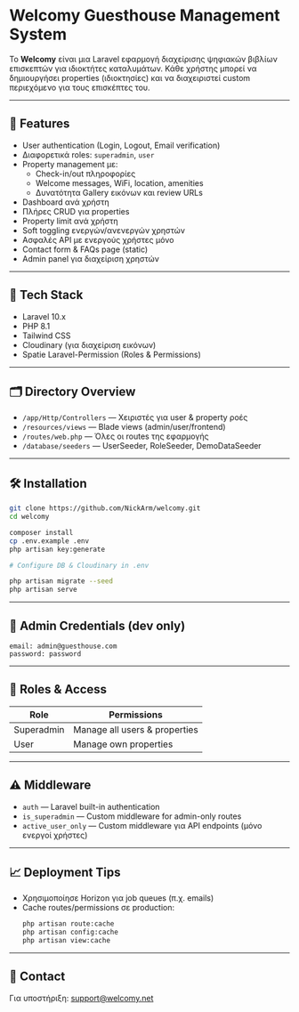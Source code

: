 
# Welcomy Guesthouse Management System

Το **Welcomy** είναι μια Laravel εφαρμογή διαχείρισης ψηφιακών βιβλίων επισκεπτών για ιδιοκτήτες καταλυμάτων. Κάθε χρήστης μπορεί να δημιουργήσει properties (ιδιοκτησίες) και να διαχειριστεί custom περιεχόμενο για τους επισκέπτες του.

---

## 🔧 Features

- User authentication (Login, Logout, Email verification)
- Διαφορετικά roles: `superadmin`, `user`
- Property management με:
  - Check-in/out πληροφορίες
  - Welcome messages, WiFi, location, amenities
  - Δυνατότητα Gallery εικόνων και review URLs
- Dashboard ανά χρήστη
- Πλήρες CRUD για properties
- Property limit ανά χρήστη
- Soft toggling ενεργών/ανενεργών χρηστών
- Ασφαλές API με ενεργούς χρήστες μόνο
- Contact form & FAQs page (static)
- Admin panel για διαχείριση χρηστών

---

## 🧪 Tech Stack

- Laravel 10.x
- PHP 8.1
- Tailwind CSS
- Cloudinary (για διαχείριση εικόνων)
- Spatie Laravel-Permission (Roles & Permissions)

---

## 🗂 Directory Overview

- `/app/Http/Controllers` — Χειριστές για user & property ροές
- `/resources/views` — Blade views (admin/user/frontend)
- `/routes/web.php` — Όλες οι routes της εφαρμογής
- `/database/seeders` — UserSeeder, RoleSeeder, DemoDataSeeder

---

## 🛠 Installation

```bash
git clone https://github.com/NickArm/welcomy.git
cd welcomy

composer install
cp .env.example .env
php artisan key:generate

# Configure DB & Cloudinary in .env

php artisan migrate --seed
php artisan serve
```

---

## 📌 Admin Credentials (dev only)

```
email: admin@guesthouse.com
password: password
```

---

## 🔐 Roles & Access

| Role        | Permissions                        |
|-------------|------------------------------------|
| Superadmin  | Manage all users & properties      |
| User        | Manage own properties              |

---

## ⚠️ Middleware

- `auth` — Laravel built-in authentication
- `is_superadmin` — Custom middleware for admin-only routes
- `active_user_only` — Custom middleware για API endpoints (μόνο ενεργοί χρήστες)

---

## 📈 Deployment Tips

- Χρησιμοποίησε Horizon για job queues (π.χ. emails)
- Cache routes/permissions σε production:
  ```bash
  php artisan route:cache
  php artisan config:cache
  php artisan view:cache
  ```

---

## 📮 Contact

Για υποστήριξη: support@welcomy.net
